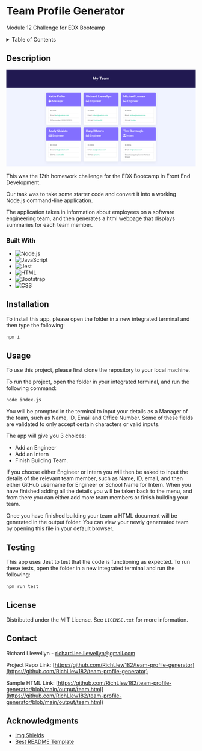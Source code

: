 # Team Profile Generator
Module 12 Challenge for EDX Bootcamp


<!-- TABLE OF CONTENTS -->
<details>
  <summary>Table of Contents</summary>
  <ol>
    <li>
      <a href="#description">Description</a>
      <ul>
        <li><a href="#built-with">Built With</a></li>
      </ul>
    </li>
    <li>
        <a href="#installation">Installation</a>
    </li>
    <li><a href="#usage">Usage</a></li>
    <li><a href="#testing">Testing</a></li>
    <li><a href="#license">License</a></li>
    <li><a href="#contact">Contact</a></li>
    <li><a href="#acknowledgments">Acknowledgments</a></li>
  </ol>
</details>



<!-- ABOUT THE PROJECT -->
## Description

<a href="https://github.com/RichLlew182/team-profile-generator">
    <img src="./images/team-profile-generator.png" alt="Team Profile Generator Screenshot">
  </a>

<br>
 <p>This was the 12th homework challenge for the EDX Bootcamp in Front End Development.</p> 

   <p>Our task was to take some starter code and convert it into a working Node.js command-line application.
</p> 

 <p>The application takes in information about employees on a software engineering team, and then generates a html webpage that displays summaries for each team member.
</p> 



### Built With


* ![Node.js](https://img.shields.io/badge/Node.js-43853D?style=for-the-badge&logo=node.js&logoColor=white)
* ![JavaScript](https://img.shields.io/badge/JavaScript-323330?style=for-the-badge&logo=javascript&logoColor=F7DF1E)
* ![Jest](https://img.shields.io/badge/Jest-323330?style=for-the-badge&logo=Jest&logoColor=white)
* ![HTML](https://img.shields.io/badge/HTML-239120?style=for-the-badge&logo=html5&logoColor=white)
* ![Bootstrap](https://img.shields.io/badge/bootstrap-%238511FA.svg?style=for-the-badge&logo=bootstrap&logoColor=white)
* ![CSS](https://img.shields.io/badge/CSS-239120?&style=for-the-badge&logo=css3&logoColor=white)





## Installation

  To install this app, please open the folder in a new integrated terminal and then type the following:
~~~sh
npm i
~~~

<!-- USAGE EXAMPLES -->
## Usage


To use this project, please first clone the repository to your local machine.

To run the project, open the folder in your integrated terminal, and run the following command:

~~~sh
node index.js
~~~

You will be prompted in the terminal to input your details as a Manager of the team, such as Name, ID, Email and Office Number. Some of these fields are validated to only accept certain characters or valid inputs.

The app will give you 3 choices:

* Add an Engineer
* Add an Intern
* Finish Building Team.

If you choose either Engineer or Intern you will then be asked to input the details of the relevant team member, such as Name, ID, email, and then either GitHub username for Engineer or School Name for Intern. When you have finished adding all the details you will be taken back to the menu, and from there you can either add more team members or finish building your team.

Once you have finished building your team a HTML document will be generated in the output folder. You can view your newly genereated team by opening this file in your default browser.


<!-- TESTING EXAMPLES -->
## Testing


This app uses Jest to test that the code is functioning as expected. To run these tests, open the folder in a new integrated terminal and run the following:
~~~sh
npm run test
~~~



<!-- LICENSE -->
## License

Distributed under the MIT License. See `LICENSE.txt` for more information.





<!-- CONTACT -->
## Contact

Richard Llewellyn - richard.lee.llewellyn@gmail.com 

Project Repo Link: [https://github.com/RichLlew182/team-profile-generator](https://github.com/RichLlew182/team-profile-generator)

Sample HTML Link: [https://github.com/RichLlew182/team-profile-generator/blob/main/output/team.html](https://github.com/RichLlew182/team-profile-generator/blob/main/output/team.html)


<!-- ACKNOWLEDGMENTS -->
## Acknowledgments

* [Img Shields](https://shields.io)
* [Best README Template](https://github.com/othneildrew/Best-README-Template)
